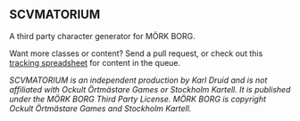## SCVMATORIUM

A third party character generator for MÖRK BORG.

Want more classes or content? Send a pull request, or check out this [tracking spreadsheet](https://docs.google.com/spreadsheets/d/1ufHMkJkwxtchkF7RRT9tKxJD0KCzaBJyGZ48g6IgJJU/edit#gid=0) for content in the queue.

_SCVMATORIUM is an independent production by Karl Druid and is not affiliated with Ockult Örtmästare Games or Stockholm Kartell. It is published under the MÖRK BORG Third Party License._
_MÖRK BORG is copyright Ockult Örtmästare Games and Stockholm Kartell._
